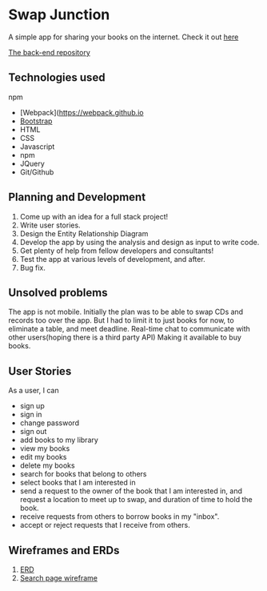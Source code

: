 
# Swap Junction

A simple app for sharing your books on the internet.
Check it out <a href="https://sujkid.github.io/full-stack-front-end/">here</a>

<a href="https://github.com/sujkid/full-stack-back-end">The back-end repository</a>


## Technologies used

npm

-   [Webpack](https://webpack.github.io
-   [Bootstrap](http://getbootstrap.com)
-   HTML
-   CSS
-   Javascript
-   npm
-   JQuery
-   Git/Github


## Planning and Development

1.  Come up with an idea for a full stack project!
1.  Write user stories.
1.  Design the Entity Relationship Diagram
1.  Develop the app by using the analysis and design as input to write code.
1.  Get plenty of help from fellow developers and consultants!
1.  Test the app at various levels of development, and after.
1.  Bug fix.

## Unsolved problems

The app is not mobile.
Initially the plan was to be able to swap CDs and records too over the app. But
I had to limit it to just books for now, to eliminate a table, and meet
deadline.
Real-time chat to communicate with other users(hoping there is a third party
API)
Making it available to buy books.

## User Stories

As a user, I can

-  sign up
-  sign in
-  change password
-  sign out
-  add books to my library
-  view my books
-  edit my books
-  delete my books
-  search for books that belong to others
-  select books that I am interested in
-  send a request to the owner of the book that I am interested in, and request
   a location to meet up to swap, and duration of time to hold the book.
-  receive requests from others to borrow books in my "inbox".
-  accept or reject requests that I receive from others.

## Wireframes and ERDs

1.  <a href="./ERD/Swap-Jungle-ERD.png">ERD</a>
1.  <a href="./Wireframes/IMG_7360.JPG">Search page wireframe</a>
